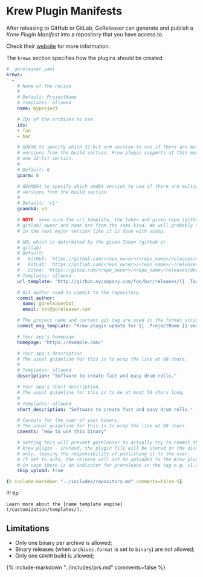 # Krew Plugin Manifests

After releasing to GitHub or GitLab, GoReleaser can generate and publish a _Krew
Plugin Manifest_ into a repository that you have access to.

Check their [website](https://krew.sigs.k8s.io) for more information.

The `krews` section specifies how the plugins should be created:

```yaml
# .goreleaser.yaml
krews:
  -
    # Name of the recipe
    #
    # Default: ProjectName
    # Templates: allowed
    name: myproject

    # IDs of the archives to use.
    ids:
    - foo
    - bar

    # GOARM to specify which 32-bit arm version to use if there are multiple
    # versions from the build section. Krew plugin supports at this moment only
    # one 32-bit version.
    #
    # Default: 6
    goarm: 6

    # GOAMD64 to specify which amd64 version to use if there are multiple
    # versions from the build section.
    #
    # Default: 'v1'
    goamd64: v3

    # NOTE: make sure the url_template, the token and given repo (github or
    # gitlab) owner and name are from the same kind. We will probably unify this
    # in the next major version like it is done with scoop.

    # URL which is determined by the given Token (github or
    # gitlab)
    # Default:
    #   GitHub: 'https://github.com/<repo_owner>/<repo_name>/releases/download/{{ .Tag }}/{{ .ArtifactName }}'
    #   GitLab: 'https://gitlab.com/<repo_owner>/<repo_name>/-/releases/{{ .Tag }}/downloads/{{ .ArtifactName }}'
    #   Gitea: 'https://gitea.com/<repo_owner>/<repo_name>/releases/download/{{ .Tag }}/{{ .ArtifactName }}'
    # Templates: allowed
    url_template: "http://github.mycompany.com/foo/bar/releases/{{ .Tag }}/{{ .ArtifactName }}"

    # Git author used to commit to the repository.
    commit_author:
      name: goreleaserbot
      email: bot@goreleaser.com

    # The project name and current git tag are used in the format string.
    commit_msg_template: "Krew plugin update for {{ .ProjectName }} version {{ .Tag }}"

    # Your app's homepage.
    homepage: "https://example.com/"

    # Your app's description.
    # The usual guideline for this is to wrap the line at 80 chars.
    #
    # Templates: allowed
    description: "Software to create fast and easy drum rolls."

    # Your app's short description.
    # The usual guideline for this is to be at most 50 chars long.
    #
    # Templates: allowed
    short_description: "Software to create fast and easy drum rolls."

    # Caveats for the user of your binary.
    # The usual guideline for this is to wrap the line at 80 chars.
    caveats: "How to use this binary"

    # Setting this will prevent goreleaser to actually try to commit the updated
    # krew plugin - instead, the plugin file will be stored on the dist folder
    # only, leaving the responsibility of publishing it to the user.
    # If set to auto, the release will not be uploaded to the Krew plugin
    # in case there is an indicator for prerelease in the tag e.g. v1.0.0-rc1
    skip_upload: true

{% include-markdown "../includes/repository.md" comments=false %}
```

!!! tip

    Learn more about the [name template engine](/customization/templates/).

## Limitations

- Only one binary per archive is allowed;
- Binary releases (when `archives.format` is set to `binary`) are not allowed;
- Only one `GOARM` build is allowed;

{% include-markdown "../includes/prs.md" comments=false %}
